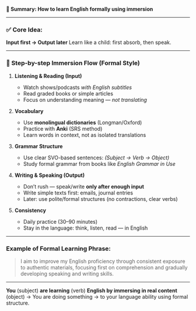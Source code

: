 **🧠 Summary: How to learn English formally using immersion**

---

### ✅ Core Idea:

**Input first → Output later**
Learn like a child: first absorb, then speak.

---

### 🔹 Step-by-step Immersion Flow (Formal Style)

1. **Listening & Reading (Input)**

   * Watch shows/podcasts *with English subtitles*
   * Read graded books or simple articles
   * Focus on understanding meaning — *not translating*

2. **Vocabulary**

   * Use **monolingual dictionaries** (Longman/Oxford)
   * Practice with **Anki** (SRS method)
   * Learn words in context, not as isolated translations

3. **Grammar Structure**

   * Use clear SVO-based sentences:
     *(Subject → Verb → Object)*
   * Study formal grammar from books like *English Grammar in Use*

4. **Writing & Speaking (Output)**

   * Don’t rush — speak/write **only after enough input**
   * Write simple texts first: emails, journal entries
   * Later: use polite/formal structures (no contractions, clear verbs)

5. **Consistency**

   * Daily practice (30–90 minutes)
   * Stay in the language: think, listen, read — in English

---

### Example of Formal Learning Phrase:

> I aim to improve my English proficiency through consistent exposure to authentic materials, focusing first on comprehension and gradually developing speaking and writing skills.

---

**You** (subject) **are learning** (verb) **English by immersing in real content** (object)
→ You are doing something → to your language ability using formal structure.
